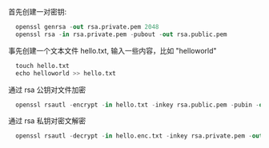 
首先创建一对密钥:
```s
  openssl genrsa -out rsa.private.pem 2048
  openssl rsa -in rsa.private.pem -pubout -out rsa.public.pem
```

事先创建一个文本文件 hello.txt, 输入一些内容，比如 "helloworld"
```s
  touch hello.txt
  echo helloworld >> hello.txt
```

通过 rsa 公钥对文件加密
```s
  openssl rsautl -encrypt -in hello.txt -inkey rsa.public.pem -pubin -out hello.enc.txt
```

通过 rsa 私钥对密文解密
```s
  openssl rsautl -decrypt -in hello.enc.txt -inkey rsa.private.pem -out hello.dec.txt
```
